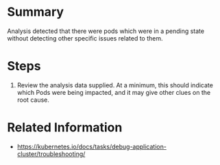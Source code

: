 # Summary
Analysis detected that there were pods which were in a pending state without detecting other specific issues related to them.

# Steps
1. Review the analysis data supplied. At a minimum, this should indicate which Pods were being impacted, and it may give other clues on the root cause.

# Related Information
* https://kubernetes.io/docs/tasks/debug-application-cluster/troubleshooting/
